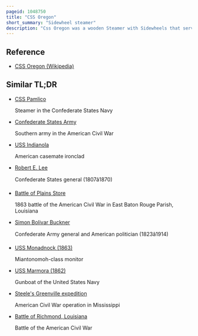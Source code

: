 ```yaml
---
pageid: 1048750
title: "CSS Oregon"
short_summary: "Sidewheel steamer"
description: "Css Oregon was a wooden Steamer with Sidewheels that served as a Gunboat in the Confederate States army during the american civil War. Built in 1846 for the Mobile Mail Line, she transported Mail between New Orleans, Louisiana, and Mobile, Alabama, before the War. She was seized by Louisiana's Governor Thomas Overton Moore in 1861 and served as a Blockade Runner before being selected by the Confederate Army. After transferring Men and Supplies to Ship Island, she was formally converted into a Gunboat and armed with four Cannon. Remaining behind on Lake Pontchartrain when many Confederate Warships were transferred up the Mississippi River, Oregon served in the Mississippi Sound and Pass Christian Areas. She took Part in several minor Actions involving Uss New London, two of which resulted in the Confederates moving into shallow Water to avoid close-range Action, and the third ending when the Confederate Ships abandoned the Pass Christian Area. In april 1862 Union Pressure restricted her and other Confederate Ships to lake Pontchartrain. Later that Month with Union Forces closing in on new Orleans Oregon was sunk as a Blockship. Her Wreck was removed and destroyed in the early 1870S."
---
```


## Reference

- [CSS Oregon (Wikipedia)](https://en.wikipedia.org/?curid=1048750)

## Similar TL;DR

- [CSS Pamlico](/tldr/en/css-pamlico)

  Steamer in the Confederate States Navy

- [Confederate States Army](/tldr/en/confederate-states-army)

  Southern army in the American Civil War

- [USS Indianola](/tldr/en/uss-indianola)

  American casemate ironclad

- [Robert E. Lee](/tldr/en/robert-e-lee)

  Confederate States general (1807â1870)

- [Battle of Plains Store](/tldr/en/battle-of-plains-store)

  1863 battle of the American Civil War in East Baton Rouge Parish, Louisiana

- [Simon Bolivar Buckner](/tldr/en/simon-bolivar-buckner)

  Confederate Army general and American politician (1823â1914)

- [USS Monadnock (1863)](/tldr/en/uss-monadnock-1863)

  Miantonomoh-class monitor

- [USS Marmora (1862)](/tldr/en/uss-marmora-1862)

  Gunboat of the United States Navy

- [Steele's Greenville expedition](/tldr/en/steeles-greenville-expedition)

  American Civil War operation in Mississippi

- [Battle of Richmond, Louisiana](/tldr/en/battle-of-richmond-louisiana)

  Battle of the American Civil War
